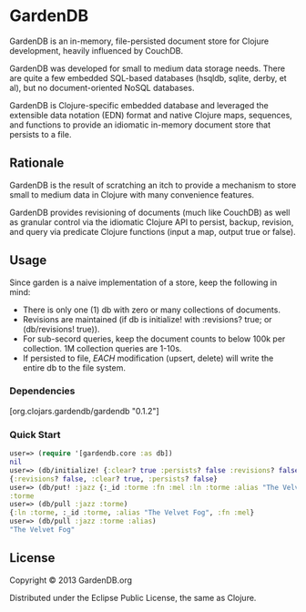 # GardenDB

GardenDB is an in-memory, file-persisted document store for Clojure development, heavily
influenced by CouchDB.

GardenDB was developed for small to medium data storage needs. There are quite a few embedded
SQL-based databases (hsqldb, sqlite, derby, et al), but no document-oriented NoSQL databases.

GardenDB is Clojure-specific embedded database and leveraged the extensible data notation (EDN)
format and native Clojure maps, sequences, and functions to provide an idiomatic in-memory document
store that persists to a file.

## Rationale

GardenDB is the result of scratching an itch to provide a mechanism to 
store small to medium data in Clojure with many convenience features.

GardenDB provides revisioning of documents (much like CouchDB) as well as granular control via the
idiomatic Clojure API to persist, backup, revision, and query via predicate Clojure functions (input a map,
output true or false).

## Usage

Since garden is a naive implementation of a store, keep the following in mind:

* There is only one (1) db with zero or many collections of documents.
* Revisions are maintained (if db is initialize! with :revisions? true; or (db/revisions! true)).
* For sub-secord queries, keep the document counts to below 100k per collection. 1M collection queries are 1-10s.
* If persisted to file, *EACH* modification (upsert, delete) will write the entire db to the file system.

### Dependencies

[org.clojars.gardendb/gardendb "0.1.2"]

### Quick Start

```clojure
user=> (require '[gardendb.core :as db])
nil
user=> (db/initialize! {:clear? true :persists? false :revisions? false})
{:revisions? false, :clear? true, :persists? false}
user=> (db/put! :jazz {:_id :torme :fn :mel :ln :torme :alias "The Velvet Fog"})
:torme
user=> (db/pull :jazz :torme)
{:ln :torme, :_id :torme, :alias "The Velvet Fog", :fn :mel}
user=> (db/pull :jazz :torme :alias)
"The Velvet Fog"
```

## License

Copyright © 2013 GardenDB.org

Distributed under the Eclipse Public License, the same as Clojure.
